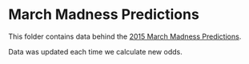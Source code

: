# March Madness Predictions

This folder contains data behind the [2015 March Madness Predictions](http://fivethirtyeight.com/interactives/march-madness-predictions-2015/).

Data was updated each time we calculate new odds.
